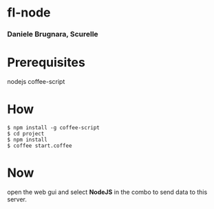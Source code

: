 fl-node
=======

### Daniele Brugnara, Scurelle

# Prerequisites

nodejs
coffee-script

# How

```
$ npm install -g coffee-script
$ cd project
$ npm install
$ coffee start.coffee
```

# Now 

open the web gui and select **NodeJS** in the combo to send data to this server.
